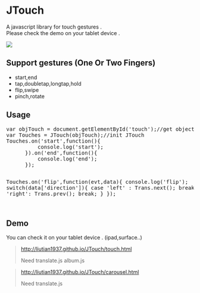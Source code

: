 <h1>JTouch</h1>
<p>
A javascript library for touch gestures .<br/>
Please check the demo on your tablet device .
</p>
<p>
<img src="http://liutian1937.github.io/JTouch/images/jtouch.jpg" /></p>
<h2>Support gestures (One Or Two Fingers)</h2>
<ul>
  <li>start,end</li>
  <li>tap,doubletap,longtap,hold</li>
  <li>flip,swipe</li>
  <li>pinch,rotate</li>
</ul>

<h2>Usage</h2>
<pre>
var objTouch = document.getElementById('touch');//get object
var Touches = JTouch(objTouch);//init JTouch
Touches.on('start',function(){
		  console.log('start');
	  }).on('end',function(){
		  console.log('end');
	  });


Touches.on('flip',function(evt,data){
	console.log('flip');
	switch(data['direction']){
		case 'left' :
			Trans.next();
			break;
		case 'right':
			Trans.prev();
			break;
		}
	});

</pre>

<h2>Demo</h2>

You can check it on your tablet device . (ipad,surface..)
<blockquote>
<a href="http://liutian1937.github.io/JTouch/touch.html" target="_blank">http://liutian1937.github.io/JTouch/touch.html</a>

Need translate.js album.js
</blockquote>

<blockquote>
<a href="http://liutian1937.github.io/JTouch/carousel.html" target="_blank">http://liutian1937.github.io/JTouch/carousel.html</a>

Need translate.js
</blockquote>


